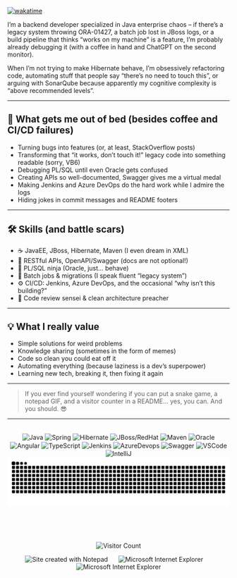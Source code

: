 [![wakatime](https://wakatime.com/badge/user/e08613f8-deb4-42f1-8102-6431151ace57.svg)](https://wakatime.com/@e08613f8-deb4-42f1-8102-6431151ace57)


I’m a backend developer specialized in Java enterprise chaos – if there’s a legacy system throwing ORA-01427, a batch job lost in JBoss logs, or a build pipeline that thinks “works on my machine” is a feature, I’m probably already debugging it (with a coffee in hand and ChatGPT on the second monitor).

When I’m not trying to make Hibernate behave, I’m obsessively refactoring code, automating stuff that people say “there’s no need to touch this”, or arguing with SonarQube because apparently my cognitive complexity is “above recommended levels”.

---

## 🚀 What gets me out of bed (besides coffee and CI/CD failures)

- Turning bugs into features (or, at least, StackOverflow posts)
- Transforming that “it works, don’t touch it!” legacy code into something readable (sorry, VB6)
- Debugging PL/SQL until even Oracle gets confused
- Creating APIs so well-documented, Swagger gives me a virtual medal
- Making Jenkins and Azure DevOps do the hard work while I admire the logs
- Hiding jokes in commit messages and README footers

---

## 🛠️ Skills (and battle scars)

- ☕ JavaEE, JBoss, Hibernate, Maven (I even dream in XML)
- 🔄 RESTful APIs, OpenAPI/Swagger (docs are not optional!)
- 🥷 PL/SQL ninja (Oracle, just… behave)
- 🦖 Batch jobs & migrations (I speak fluent “legacy system”)
- ⚙️ CI/CD: Jenkins, Azure DevOps, and the occasional “why isn’t this building?”
- 👀 Code review sensei & clean architecture preacher

---

## 💡 What I really value

- Simple solutions for weird problems
- Knowledge sharing (sometimes in the form of memes)
- Code so clean you could eat off it
- Automating everything (because laziness is a dev’s superpower)
- Learning new tech, breaking it, then fixing it again

---

> If you ever find yourself wondering if you can put a snake game, a notepad GIF, and a visitor counter in a README... yes, you can. And you should. 😎


---

<div align="center" style="display: inline_block"><br>
  <img align="center" alt="Java" height="40" width="40" src="https://cdn.jsdelivr.net/gh/devicons/devicon/icons/java/java-original.svg">
  <img align="center" alt="Spring" height="40" width="40" src="https://cdn.jsdelivr.net/gh/devicons/devicon/icons/spring/spring-original.svg">
  <img align="center" alt="Hibernate" height="40" width="40" src="https://cdn.jsdelivr.net/gh/devicons/devicon/icons/hibernate/hibernate-original.svg">
  <img align="center" alt="JBoss/RedHat" height="40" width="40" src="https://cdn.simpleicons.org/redhat/EE0000" />
  <img align="center" alt="Maven" height="40" width="40" src="https://cdn.simpleicons.org/apachemaven/C71A36" />
  <img align="center" alt="Oracle" height="40" width="40" src="https://cdn.jsdelivr.net/gh/devicons/devicon/icons/oracle/oracle-original.svg">
  <img align="center" alt="Angular" height="40" width="40" src="https://cdn.jsdelivr.net/gh/devicons/devicon/icons/angularjs/angularjs-original.svg">
  <img align="center" alt="TypeScript" height="40" width="40" src="https://cdn.jsdelivr.net/gh/devicons/devicon/icons/typescript/typescript-original.svg">
  <img align="center" alt="Jenkins" height="40" width="40" src="https://cdn.jsdelivr.net/gh/devicons/devicon/icons/jenkins/jenkins-original.svg">
  <img align="center" alt="AzureDevops" height="40" width="40" src="https://cdn.jsdelivr.net/gh/devicons/devicon/icons/azuredevops/azuredevops-original.svg">
  <img align="center" alt="Swagger" height="40" width="40" src="https://cdn.jsdelivr.net/gh/devicons/devicon/icons/swagger/swagger-original.svg">
  <img align="center" alt="VSCode" height="40" width="40" src="https://cdn.jsdelivr.net/gh/devicons/devicon/icons/vscode/vscode-original.svg" />
  <img align="center" alt="IntelliJ" height="40" width="40" src="https://cdn.jsdelivr.net/gh/devicons/devicon/icons/intellij/intellij-original.svg" />
</div>


<!-- Jogo da cobrinha -->
<picture>
  <source media="(prefers-color-scheme: dark)" srcset="https://raw.githubusercontent.com/rss999999999/rss999999999/output/github-contribution-grid-snake-dark.svg" />
  <source media="(prefers-color-scheme: light)" srcset="https://raw.githubusercontent.com/rss999999999/rss999999999/output/github-contribution-grid-snake.svg" />
  <img alt="github contribution grid snake animation" src="https://raw.githubusercontent.com/rss999999999/rss999999999/output/github-contribution-grid-snake.svg" />
</picture>

<br><br><br>

<!-- Footer -->
<div align="center">
  
  ![Visitor Count](https://profile-counter.glitch.me/rss999999999/count.svg)
  
  <img src="https://raw.githubusercontent.com/BrunnerLivio/brunnerlivio/master/images/notepad.gif" alt="Site created with Notepad" height="30" />
  <!-- "margin-right: whatever;" -->
  <span>&nbsp;&nbsp;&nbsp;&nbsp;</span>  
  <img src="https://raw.githubusercontent.com/BrunnerLivio/brunnerlivio/master/images/ie_logo.gif" alt="Microsoft Internet Explorer" />
  <span>&nbsp;&nbsp;&nbsp;&nbsp;</span>  
  <img src="https://raw.githubusercontent.com/BrunnerLivio/brunnerlivio/master/images/noframes.gif" alt="Microsoft Internet Explorer" />
</div>
